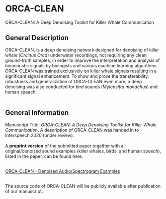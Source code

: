 # ORCA-CLEAN
ORCA-CLEAN: A Deep Denoising Toolkit for Killer Whale Communication

## General Description
ORCA-CLEAN, is a deep denoising network designed for denoising of killer whale (<em>Orcinus Orca</em>) underwater recordings, not requiring any clean ground-truth samples, in order to improve the interpretation and analysis of bioacoustic signals by biologists and various machine learning algorithms.<br>ORCA-CLEAN was trained exclusively on killer whale signals resulting in a significant signal enhancement.  To show and prove the transferability, robustness and generalization of ORCA-CLEAN even more, a deep denoising was also conducted for bird sounds (<em>Myiopsitta monachus</em>) and human speech.<br><br>

## General Information
Manuscript Title: <em>ORCA-CLEAN: A Deep Denoising Toolkit for Killer Whale Communication</em>. A description of ORCA-CLEAN was handed in to Interspeech 2020 (under review).<br><br>A <b>preprint version</b> of the submitted paper together with all original/denoised sound examples (killer whales, birds, and human speech), listed in the paper, can be found here.

<br>[ORCA-CLEAN - Denoised Audio/Spectrogram Examples](https://christianbergler.github.io/ORCA-CLEAN/)<br><br>

The source code of ORCA-CLEAN will be publicly available after publication of our manuscript.<br><br>